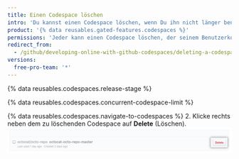 ```yaml
---
title: Einen Codespace löschen
intro: 'Du kannst einen Codespace löschen, wenn Du ihn nicht länger benötigst.'
product: '{% data reusables.gated-features.codespaces %}'
permissions: 'Jeder kann einen Codespace löschen, der seinem Benutzerkonto gehört.'
redirect_from:
  - /github/developing-online-with-github-codespaces/deleting-a-codespace
versions:
  free-pro-team: '*'
---
```


{% data reusables.codespaces.release-stage %}

{% data reusables.codespaces.concurrent-codespace-limit %}

{% data reusables.codespaces.navigate-to-codespaces %}
2. Klicke rechts neben dem zu löschenden Codespace auf **Delete** (Löschen). ![Schaltfläche „Delete" (Löschen)](/assets/images/help/codespaces/delete-codespace.png)
